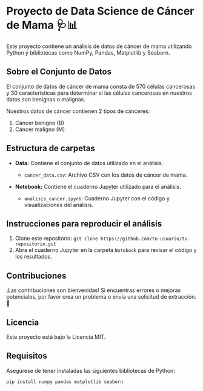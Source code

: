 # Proyecto de Data Science de Cáncer de Mama 🩺📊

Este proyecto contiene un análisis de datos de cáncer de mama utilizando Python y bibliotecas como NumPy, Pandas, Matplotlib y Seaborn.

## Sobre el Conjunto de Datos

El conjunto de datos de cáncer de mama consta de 570 células cancerosas y 30 características para determinar si las células cancerosas en nuestros datos son benignas o malignas.

Nuestros datos de cáncer contienen 2 tipos de cánceres:
1. Cáncer benigno (B)
2. Cáncer maligno (M)

## Estructura de carpetas

- **Data:** Contiene el conjunto de datos utilizado en el análisis.
  - `cancer_data.csv`: Archivo CSV con los datos de cáncer de mama.

- **Notebook:** Contiene el cuaderno Jupyter utilizado para el análisis.
  - `analisis_cancer.ipynb`: Cuaderno Jupyter con el código y visualizaciones del análisis.

## Instrucciones para reproducir el análisis

1. Clone este repositorio: `git clone https://github.com/tu-usuario/tu-repositorio.git`
2. Abra el cuaderno Jupyter en la carpeta `Notebook` para revisar el código y los resultados.

## Contribuciones
¡Las contribuciones son bienvenidas! Si encuentras errores o mejoras potenciales, por favor crea un problema o envía una solicitud de extracción.🤝

## Licencia
Este proyecto está bajo la Licencia MIT.

## Requisitos

Asegúrese de tener instaladas las siguientes bibliotecas de Python:

```bash
pip install numpy pandas matplotlib seaborn

